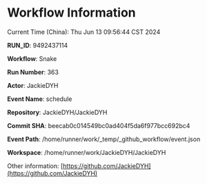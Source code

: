 # Workflow Information

Current Time (China): Thu Jun 13 09:56:44 CST 2024  

**RUN_ID**: 9492437114  

**Workflow**: Snake  

**Run Number**: 363  

**Actor**: JackieDYH  

**Event Name**: schedule  

**Repository**: JackieDYH/JackieDYH  

**Commit SHA**: beecab0c014549bc0ad404f5da6f977bcc692bc4  

**Event Path**: /home/runner/work/_temp/_github_workflow/event.json  

**Workspace**: /home/runner/work/JackieDYH/JackieDYH  

Other information: [https://github.com/JackieDYH](https://github.com/JackieDYH)
